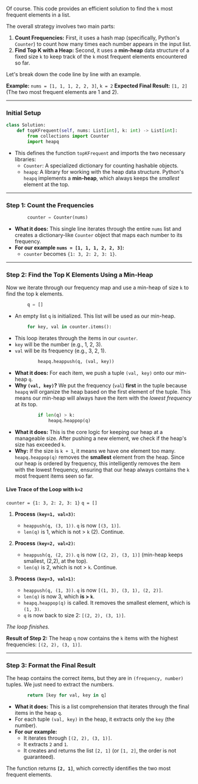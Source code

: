 Of course. This code provides an efficient solution to find the `k` most frequent elements in a list.

The overall strategy involves two main parts:

1.  **Count Frequencies:** First, it uses a hash map (specifically, Python's `Counter`) to count how many times each number appears in the input list.
2.  **Find Top K with a Heap:** Second, it uses a **min-heap** data structure of a fixed size `k` to keep track of the `k` most frequent elements encountered so far.

Let's break down the code line by line with an example.

**Example:** `nums = [1, 1, 1, 2, 2, 3]`, `k = 2`
**Expected Final Result:** `[1, 2]` (The two most frequent elements are 1 and 2).

-----

### **Initial Setup**

```python
class Solution:
    def topKFrequent(self, nums: List[int], k: int) -> List[int]:
        from collections import Counter
        import heapq
```

  * This defines the function `topKFrequent` and imports the two necessary libraries:
      * `Counter`: A specialized dictionary for counting hashable objects.
      * `heapq`: A library for working with the heap data structure. Python's `heapq` implements a **min-heap**, which always keeps the *smallest* element at the top.

-----

### **Step 1: Count the Frequencies**

```python
        counter = Counter(nums)
```

  * **What it does:** This single line iterates through the entire `nums` list and creates a dictionary-like `Counter` object that maps each number to its frequency.
  * **For our example `nums = [1, 1, 1, 2, 2, 3]`:**
      * `counter` becomes `{1: 3, 2: 2, 3: 1}`.

-----

### **Step 2: Find the Top K Elements Using a Min-Heap**

Now we iterate through our frequency map and use a min-heap of size `k` to find the top k elements.

```python
        q = []
```

  * An empty list `q` is initialized. This list will be used as our min-heap.

<!-- end list -->

```python
        for key, val in counter.items():
```

  * This loop iterates through the items in our `counter`.
  * `key` will be the number (e.g., 1, 2, 3).
  * `val` will be its frequency (e.g., 3, 2, 1).

<!-- end list -->

```python
            heapq.heappush(q, (val, key))
```

  * **What it does:** For each item, we push a tuple `(val, key)` onto our min-heap `q`.
  * **Why `(val, key)`?** We put the frequency (`val`) **first** in the tuple because `heapq` will organize the heap based on the first element of the tuple. This means our min-heap will always have the item with the *lowest frequency* at its top.

<!-- end list -->

```python
            if len(q) > k:
                heapq.heappop(q)
```

  * **What it does:** This is the core logic for keeping our heap at a manageable size. After pushing a new element, we check if the heap's size has exceeded `k`.
  * **Why:** If the size is `k + 1`, it means we have one element too many. `heapq.heappop(q)` removes the **smallest** element from the heap. Since our heap is ordered by frequency, this intelligently removes the item with the lowest frequency, ensuring that our heap always contains the `k` most frequent items seen so far.

#### **Live Trace of the Loop with `k=2`**

`counter = {1: 3, 2: 2, 3: 1}`
`q = []`

1.  **Process `(key=1, val=3)`:**

      * `heappush(q, (3, 1))`. `q` is now `[(3, 1)]`.
      * `len(q)` is 1, which is not \> `k` (2). Continue.

2.  **Process `(key=2, val=2)`:**

      * `heappush(q, (2, 2))`. `q` is now `[(2, 2), (3, 1)]` (min-heap keeps smallest, (2,2), at the top).
      * `len(q)` is 2, which is not \> `k`. Continue.

3.  **Process `(key=3, val=1)`:**

      * `heappush(q, (1, 3))`. `q` is now `[(1, 3), (3, 1), (2, 2)]`.
      * `len(q)` is now 3, which **is \> `k`**.
      * `heapq.heappop(q)` is called. It removes the smallest element, which is `(1, 3)`.
      * `q` is now back to size 2: `[(2, 2), (3, 1)]`.

*The loop finishes.*

**Result of Step 2:** The heap `q` now contains the `k` items with the highest frequencies: `[(2, 2), (3, 1)]`.

-----

### **Step 3: Format the Final Result**

The heap contains the correct items, but they are in `(frequency, number)` tuples. We just need to extract the numbers.

```python
        return [key for val, key in q]
```

  * **What it does:** This is a list comprehension that iterates through the final items in the heap `q`.
  * For each tuple `(val, key)` in the heap, it extracts only the `key` (the number).
  * **For our example:**
      * It iterates through `[(2, 2), (3, 1)]`.
      * It extracts `2` and `1`.
      * It creates and returns the list `[2, 1]` (or `[1, 2]`, the order is not guaranteed).

The function returns **`[2, 1]`**, which correctly identifies the two most frequent elements.